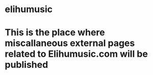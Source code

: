# elihumusic
# This is the place where miscallaneous external pages related to Elihumusic.com will be published
